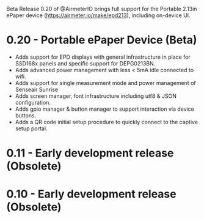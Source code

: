 Beta Release 0.20 of @AirmeterIO brings full support for the Portable 2.13in ePaper device (https://airmeter.io/make/epd213), including on-device UI.

# 0.20 - Portable ePaper Device (Beta)
- Adds support for EPD displays with general infrastructure in place for SSD168x panels and specific support for DEPG0213BN.
- Adds advanced power management with less < 5mA idle connected to wifi.
- Adds support for single measurement mode and power management of Senseair Sunrise
- Adds screen manager, font infrastructure including utf8 & JSON configuration.
- Adds gpio manager & button manager to support interaction via device buttons.
- Adds a QR code initial setup procedure to quickly connect to the captive setup portal.


# 0.11 - Early development release (Obsolete)
# 0.10 - Early development release (Obsolete)
